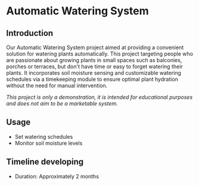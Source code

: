 # Automatic Watering System
## Introduction
Our Automatic Watering System project aimed at providing a convenient solution for watering plants automatically. This project targeting people who are passionate about growing plants in small spaces such as balconies, porches or terraces, but don't have time or easy to forget watering their plants. It incorporates soil moisture sensing and customizable watering schedules via a timekeeping module to ensure optimal plant hydration without the need for manual intervention.

*This project is only a demonstration, it is intended for educational purposes and does not aim to be a marketable system.*

## Usage
- Set watering schedules
- Monitor soil moisture levels

## Timeline developing
- Duration: Approximately 2 months
